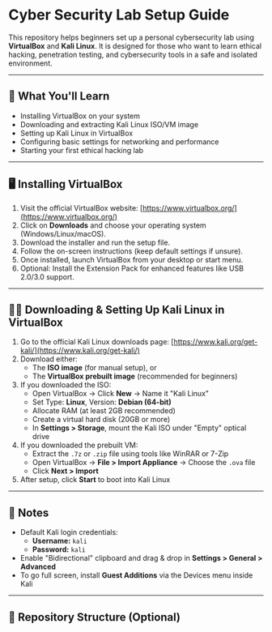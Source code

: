 # Cyber Security Lab Setup Guide

This repository helps beginners set up a personal cybersecurity lab using **VirtualBox** and **Kali Linux**. It is designed for those who want to learn ethical hacking, penetration testing, and cybersecurity tools in a safe and isolated environment.

---

## 🔧 What You'll Learn

- Installing VirtualBox on your system
- Downloading and extracting Kali Linux ISO/VM image
- Setting up Kali Linux in VirtualBox
- Configuring basic settings for networking and performance
- Starting your first ethical hacking lab

---

## 🖥️ Installing VirtualBox

1. Visit the official VirtualBox website: [https://www.virtualbox.org/](https://www.virtualbox.org/)
2. Click on **Downloads** and choose your operating system (Windows/Linux/macOS).
3. Download the installer and run the setup file.
4. Follow the on-screen instructions (keep default settings if unsure).
5. Once installed, launch VirtualBox from your desktop or start menu.
6. Optional: Install the Extension Pack for enhanced features like USB 2.0/3.0 support.

---

## 🐱‍💻 Downloading & Setting Up Kali Linux in VirtualBox

1. Go to the official Kali Linux downloads page: [https://www.kali.org/get-kali/](https://www.kali.org/get-kali/)
2. Download either:
   - The **ISO image** (for manual setup), or
   - The **VirtualBox prebuilt image** (recommended for beginners)
3. If you downloaded the ISO:
   - Open VirtualBox → Click **New** → Name it "Kali Linux"
   - Set Type: **Linux**, Version: **Debian (64-bit)**
   - Allocate RAM (at least 2GB recommended)
   - Create a virtual hard disk (20GB or more)
   - In **Settings > Storage**, mount the Kali ISO under "Empty" optical drive
4. If you downloaded the prebuilt VM:
   - Extract the `.7z` or `.zip` file using tools like WinRAR or 7-Zip
   - Open VirtualBox → **File > Import Appliance** → Choose the `.ova` file
   - Click **Next > Import**
5. After setup, click **Start** to boot into Kali Linux

---

## 🧠 Notes

- Default Kali login credentials:  
  - **Username:** `kali`  
  - **Password:** `kali`
- Enable "Bidirectional" clipboard and drag & drop in **Settings > General > Advanced**
- To go full screen, install **Guest Additions** via the Devices menu inside Kali

---

## 📂 Repository Structure (Optional)

